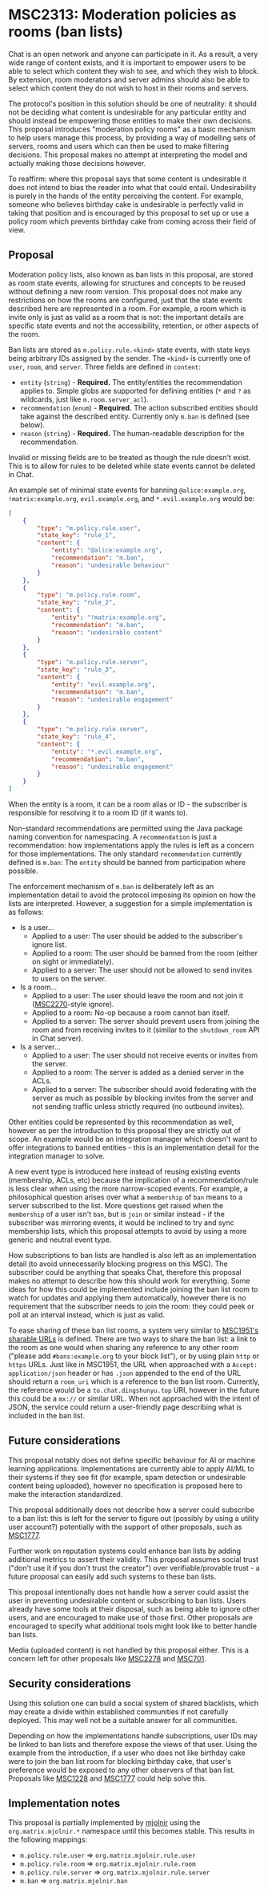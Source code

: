# MSC2313: Moderation policies as rooms (ban lists)

Chat is an open network and anyone can participate in it. As a result, a
very wide range of content exists, and it is important to empower users to be
able to select which content they wish to see, and which they wish to block. By
extension, room moderators and server admins should also be able to select
which content they do not wish to host in their rooms and servers.

The protocol's position in this solution should be one of neutrality: it
should not be deciding what content is undesirable for any particular entity and
should instead be empowering those entities to make their own decisions. This
proposal introduces "moderation policy rooms" as a basic mechanism to help users
manage this process, by providing a way of modelling sets of servers, rooms and users
which can then be used to make filtering decisions. This proposal makes no
attempt at interpreting the model and actually making those decisions however.

To reaffirm: where this proposal says that some content is undesirable it does not intend to
bias the reader into what that could entail. Undesirability is purely in the hands of the
entity perceiving the content. For example, someone who believes birthday cake is undesirable
is perfectly valid in taking that position and is encouraged by this proposal to set up or
use a policy room which prevents birthday cake from coming across their field of view.

## Proposal

Moderation policy lists, also known as ban lists in this proposal, are stored as room state events,
allowing for structures and concepts to be reused without defining a new room version. This
proposal does not make any restrictions on how the rooms are configured, just that the state
events described here are represented in a room. For example, a room which is invite only is
just as valid as a room that is not: the important details are specific state events and not
the accessibility, retention, or other aspects of the room.

Ban lists are stored as `m.policy.rule.<kind>` state events, with state keys being arbitrary IDs
assigned by the sender. The `<kind>` is currently one of `user`, `room`, and `server`. Three
fields are defined in `content`:

* `entity` (`string`) - **Required.** The entity/entities the recommendation applies to. Simple globs are supported
  for defining entities (`*` and `?` as wildcards, just like `m.room.server_acl`).
* `recommendation` (`enum`) - **Required.** The action subscribed entities should take against
  the described entity. Currently only `m.ban` is defined (see below).
* `reason` (`string`) - **Required.** The human-readable description for the recommendation.

Invalid or missing fields are to be treated as though the rule doesn't exist. This is to
allow for rules to be deleted while state events cannot be deleted in Chat.

An example set of minimal state events for banning `@alice:example.org`, `!matrix:example.org`,
`evil.example.org`, and `*.evil.example.org` would be:

```json
[
    {
        "type": "m.policy.rule.user",
        "state_key": "rule_1",
        "content": {
            "entity": "@alice:example.org",
            "recommendation": "m.ban",
            "reason": "undesirable behaviour"
        }
    },
    {
        "type": "m.policy.rule.room",
        "state_key": "rule_2",
        "content": {
            "entity": "!matrix:example.org",
            "recommendation": "m.ban",
            "reason": "undesirable content"
        }
    },
    {
        "type": "m.policy.rule.server",
        "state_key": "rule_3",
        "content": {
            "entity": "evil.example.org",
            "recommendation": "m.ban",
            "reason": "undesirable engagement"
        }
    },
    {
        "type": "m.policy.rule.server",
        "state_key": "rule_4",
        "content": {
            "entity": "*.evil.example.org",
            "recommendation": "m.ban",
            "reason": "undesirable engagement"
        }
    }
]
```

When the entity is a room, it can be a room alias or ID - the subscriber is responsible for
resolving it to a room ID (if it wants to).

Non-standard recommendations are permitted using the Java package naming convention for
namespacing. A `recommendation` is just a recommendation: how implementations apply the rules
is left as a concern for those implementations. The only standard `recommendation` currently
defined is `m.ban`: The `entity` should be banned from participation where possible.

The enforcement mechanism of `m.ban` is deliberately left as an implementation detail to avoid the
protocol imposing its opinion on how the lists are interpreted. However, a suggestion for
a simple implementation is as follows:

* Is a user...
  * Applied to a user: The user should be added to the subscriber's ignore list.
  * Applied to a room: The user should be banned from the room (either on sight or immediately).
  * Applied to a server: The user should not be allowed to send invites to users on the server.
* Is a room...
  * Applied to a user: The user should leave the room and not join it
    ([MSC2270](https://github.com/matrix-org/matrix-doc/pull/2270)-style ignore).
  * Applied to a room: No-op because a room cannot ban itself.
  * Applied to a server: The server should prevent users from joining the room and from receiving
    invites to it (similar to the `shutdown_room` API in Chat server).
* Is a server...
  * Applied to a user: The user should not receive events or invites from the server.
  * Applied to a room: The server is added as a denied server in the ACLs.
  * Applied to a server: The subscriber should avoid federating with the server as much as
    possible by blocking invites from the server and not sending traffic unless strictly
    required (no outbound invites).

Other entities could be represented by this recommendation as well, however as per the
introduction to this proposal they are strictly out of scope. An example would be an integration
manager which doesn't want to offer integrations to banned entities - this is an implementation
detail for the integration manager to solve.

A new event type is introduced here instead of reusing existing events (membership, ACLs, etc)
because the implication of a recommendation/rule is less clear when using the more narrow-scoped
events. For example, a philosophical question arises over what a `membership` of `ban` means to a server
subscribed to the list. More questions get raised when the `membership` of a user isn't `ban`,
but is `join` or similar instead - if the subscriber was mirroring events, it would be inclined
to try and sync membership lists, which this proposal attempts to avoid by using a more generic
and neutral event type.

How subscriptions to ban lists are handled is also left as an implementation
detail (to avoid unnecessarily blocking progress on this MSC). The subscriber
could be anything that speaks Chat, therefore this proposal makes no attempt
to describe how this should work for everything. Some ideas for how this could
be implemented include joining the ban list room to watch for updates and
applying them automatically, however there is no requirement that the
subscriber needs to join the room: they could peek or poll at an interval
instead, which is just as valid.

To ease sharing of these ban list rooms, a system very similar to [MSC1951's sharable URLs](
https://github.com/matrix-org/matrix-doc/pull/1951/files#diff-4ee6ed0ee1f2df73efac5fa9a9835642R50-R70)
is defined. There are two ways to share the ban list: a link to the room as one would when
sharing any reference to any other room ("please add `#bans:example.org` to your block list"),
or by using plain `http` or `https` URLs. Just like in MSC1951, the URL when approached with
a `Accept: application/json` header or has `.json` appended to the end of the URL should return
a `room_uri` which is a reference to the ban list room. Currently, the reference would be a
`to.chat.dingshunyu.top` URI, however in the future this could be a `mx://` or similar URL. When not approached
with the intent of JSON, the service could return a user-friendly page describing what is included
in the ban list.

## Future considerations

This proposal notably does not define specific behaviour for AI or machine learning applications.
Implementations are currently able to apply AI/ML to their systems if they see fit (for example,
spam detection or undesirable content being uploaded), however no specification is proposed
here to make the interaction standardized.

This proposal additionally does not describe how a server could subscribe to a ban list: this
is left for the server to figure out (possibly by using a utility user account?) potentially
with the support of other proposals, such as [MSC1777](https://github.com/matrix-org/matrix-doc/pull/1777).

Further work on reputation systems could enhance ban lists by adding additional metrics to
assert their validity. This proposal assumes social trust ("don't use it if you
don't trust the creator") over verifiable/provable trust - a future proposal can easily add
such systems to these ban lists.

This proposal intentionally does not handle how a server could assist the user in preventing
undesirable content or subscribing to ban lists. Users already have some tools at their disposal,
such as being able to ignore other users, and are encouraged to make use of those first. Other
proposals are encouraged to specify what additional tools might look like to better handle
ban lists.

Media (uploaded content) is not handled by this proposal either. This is a concern left for
other proposals like [MSC2278](https://github.com/matrix-org/matrix-doc/pull/2278) and
[MSC701](https://github.com/matrix-org/matrix-doc/issues/701).

## Security considerations

Using this solution one can build a social system of shared blacklists, which
may create a divide within established communities if not carefully deployed.
This may well not be a suitable answer for all communities.

Depending on how the implementations handle subscriptions, user IDs may be linked to ban
lists and therefore expose the views of that user. Using the example from the introduction,
if a user who does not like birthday cake were to join the ban list room for blocking
birthday cake, that user's preference would be exposed to any other observers of that ban
list. Proposals like [MSC1228](https://github.com/matrix-org/matrix-doc/issues/1228) and
[MSC1777](https://github.com/matrix-org/matrix-doc/pull/1777) could help solve this.

## Implementation notes

This proposal is partially implemented by [mjolnir](https://github.com/matrix-org/mjolnir)
using the `org.matrix.mjolnir.*` namespace until this becomes stable. This results in
the following mappings:

* `m.policy.rule.user` => `org.matrix.mjolnir.rule.user`
* `m.policy.rule.room` => `org.matrix.mjolnir.rule.room`
* `m.policy.rule.server` => `org.matrix.mjolnir.rule.server`
* `m.ban` => `org.matrix.mjolnir.ban`
